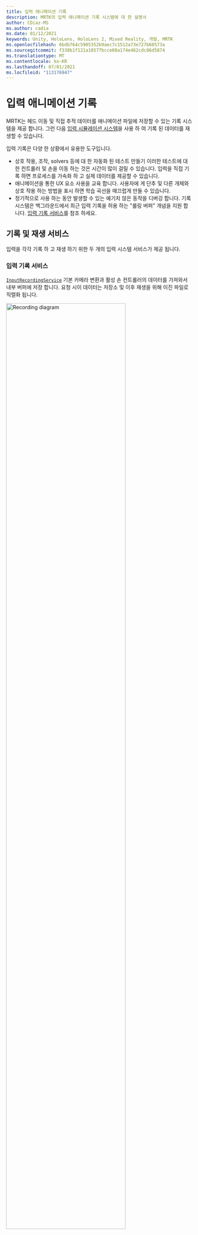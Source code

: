```yaml
---
title: 입력 애니메이션 기록
description: MRTK의 입력 애니메이션 기록 시스템에 대 한 설명서
author: CDiaz-MS
ms.author: cadia
ms.date: 01/12/2021
keywords: Unity, HoloLens, HoloLens 2, Mixed Reality, 개발, MRTK
ms.openlocfilehash: 6bdb764c5905352b9aec7c1512a73e727b60573a
ms.sourcegitcommit: f338b1f121a10577bcce08a174e462cdc86d5874
ms.translationtype: MT
ms.contentlocale: ko-KR
ms.lasthandoff: 07/01/2021
ms.locfileid: "113176947"
---
```

# <a name="input-animation-recording"></a>입력 애니메이션 기록

MRTK는 헤드 이동 및 직접 추적 데이터를 애니메이션 파일에 저장할 수 있는 기록 시스템을 제공 합니다. 그런 다음 [입력 시뮬레이션 시스템](input-simulation-service.md)을 사용 하 여 기록 된 데이터를 재생할 수 있습니다.

입력 기록은 다양 한 상황에서 유용한 도구입니다.

* 상호 작용, 조작, solvers 등에 대 한 자동화 된 테스트 만들기 이러한 테스트에 대 한 컨트롤러 및 손을 이동 하는 것은 시간이 많이 걸릴 수 있습니다. 입력을 직접 기록 하면 프로세스를 가속화 하 고 실제 데이터를 제공할 수 있습니다.
* 애니메이션을 통한 UX 요소 사용을 교육 합니다.
  사용자에 게 단추 및 다른 개체와 상호 작용 하는 방법을 표시 하면 학습 곡선을 매끄럽게 만들 수 있습니다.
* 정기적으로 사용 하는 동안 발생할 수 있는 예기치 않은 동작을 디버깅 합니다.
  기록 시스템은 백그라운드에서 최근 입력 기록을 허용 하는 "롤링 버퍼" 개념을 지원 합니다.
  [입력 기록 서비스](#input-recording-service)를 참조 하세요.

## <a name="recording-and-playback-services"></a>기록 및 재생 서비스

입력을 각각 기록 하 고 재생 하기 위한 두 개의 입력 시스템 서비스가 제공 됩니다.

### <a name="input-recording-service"></a>입력 기록 서비스

[`InputRecordingService`](xref:Microsoft.MixedReality.Toolkit.Input.InputRecordingService) 기본 카메라 변환과 활성 손 컨트롤러의 데이터를 가져와서 내부 버퍼에 저장 합니다. 요청 시이 데이터는 저장소 및 이후 재생을 위해 이진 파일로 직렬화 됩니다.

<a target="_blank" href="../images/input-simulation/MRTK_InputAnimation_RecordingDiagram.png">
  <img src="../images/input-simulation/MRTK_InputAnimation_RecordingDiagram.png" title="입력 애니메이션 기록" width="80%" alt="Recording diagram" class="center" />
</a>

입력 기록을 시작 하려면 함수를 호출 [`StartRecording`](xref:Microsoft.MixedReality.Toolkit.Input.IMixedRealityInputRecordingService.StartRecording) 합니다. [`StopRecording`](xref:Microsoft.MixedReality.Toolkit.Input.IMixedRealityInputRecordingService.StopRecording) 기록을 일시 중지 하 고, 지금까지 기록한 데이터는 삭제 하지 않습니다 [`DiscardRecordedInput`](xref:Microsoft.MixedReality.Toolkit.Input.IMixedRealityInputRecordingService.DiscardRecordedInput) . 필요한 경우를 사용 하 여이 작업을 수행 합니다.

기본적으로 기록 버퍼의 크기는 30 초로 제한 됩니다. 이렇게 하면 기록 서비스에서 너무 많은 데이터를 누적 하지 않고도 백그라운드에서 기록을 유지할 수 있으며 필요한 경우 최근 30 초를 절약할 수 있습니다. 속성을 사용 하 여 시간 간격을 변경 [`RecordingBufferTimeLimit`](xref:Microsoft.MixedReality.Toolkit.Input.IMixedRealityInputRecordingService.RecordingBufferTimeLimit) 하거나, 옵션을 사용 하 여 기록을 무제한으로 지정할 수 있습니다 [`UseBufferTimeLimit`](xref:Microsoft.MixedReality.Toolkit.Input.IMixedRealityInputRecordingService.UseBufferTimeLimit) .

기록 버퍼의 데이터는 [Saveinputanimation](xref:Microsoft.MixedReality.Toolkit.Input.IMixedRealityInputRecordingService.SaveInputAnimation*) 함수를 사용 하 여 이진 파일에 저장할 수 있습니다.

이진 파일 형식에 대 한 자세한 내용은 [입력 애니메이션 파일 형식 사양](input-animation-file-format.md)을 참조 하세요.

### <a name="input-playback-service"></a>입력 재생 서비스

[`InputPlaybackService`](xref:Microsoft.MixedReality.Toolkit.Input.InputPlaybackService) 입력 애니메이션 데이터를 사용 하 여 이진 파일을 읽은 다음 [InputSimulationService](xref:Microsoft.MixedReality.Toolkit.Input.InputSimulationService) 를 통해이 데이터를 적용 하 여 기록 된 움직임을 다시 만듭니다.

<a target="_blank" href="../images/input-simulation/MRTK_InputAnimation_PlaybackDiagram.png">
  <img src="../images/input-simulation/MRTK_InputAnimation_PlaybackDiagram.png" title="입력 애니메이션 재생" width="80%" alt="Play Back diagram" class="center" />
</a>

다시 입력 애니메이션 재생을 시작 하려면 [Loadinputanimation](xref:Microsoft.MixedReality.Toolkit.Input.IMixedRealityInputPlaybackService.LoadInputAnimation*) 함수를 사용 하 여 파일에서 로드 해야 합니다.

[재생](xref:Microsoft.MixedReality.Toolkit.Input.IMixedRealityInputPlaybackService.Play), [일시 중지](xref:Microsoft.MixedReality.Toolkit.Input.IMixedRealityInputPlaybackService.Play)또는 [중지](xref:Microsoft.MixedReality.Toolkit.Input.IMixedRealityInputPlaybackService.Stop) 를 호출 하 여 애니메이션 재생을 제어 합니다.

현재 애니메이션 시간은 [LocalTime](xref:Microsoft.MixedReality.Toolkit.Input.IMixedRealityInputPlaybackService.LocalTime) 속성을 사용 하 여 직접 제어할 수도 있습니다.

> [!WARNING]
> 타임 라인을 삭제 하 여 입력 애니메이션이 나 직접 설정을 반복 하거나 다시 설정 하면 [`LocalTime`](xref:Microsoft.MixedReality.Toolkit.Input.IMixedRealityInputPlaybackService.LocalTime) 장면을 조작할 때 예기치 않은 결과가 발생할 수 있습니다. 입력 이동만 기록 되며, 개체 이동, 스위치 전환 등의 추가 변경 내용은 다시 설정 되지 않습니다. 취소할 수 없는 변경 내용이 있으면 장면을 다시 로드 해야 합니다.

### <a name="editor-tools-for-recording-and-playing-input-animation"></a>입력 애니메이션을 기록 하 고 재생 하기 위한 편집기 도구

Unity 편집기에는 입력 애니메이션을 기록 하 고 검사 하는 데 사용할 수 있는 여러 도구가 있습니다. 이러한 도구는 _혼합 현실 Toolkit > 유틸리티 > 입력 시뮬레이션_ 메뉴에서 열 수 있는 [입력 시뮬레이션 도구 창](input-simulation-service.md#input-simulation-tools-window)에서 액세스할 수 있습니다.

> [!NOTE]
> 입력 기록 및 재생은 재생 모드 에서만 작동 합니다.

입력 기록 창에는 두 가지 모드가 있습니다.

* 재생 모드에서 입력 _기록을 기록한 후_ 애니메이션 파일에 저장 합니다.

  기록 단추를 설정/해제 하는 경우 [`InputRecordingService`](xref:Microsoft.MixedReality.Toolkit.Input.InputRecordingService) 입력을 기록할 수 있습니다.
  기록 단추를 해제할 때 파일 저장 선택이 표시 되 고 기록 된 입력 애니메이션이 선택한 대상에 저장 됩니다.

  이 모드에서 버퍼 시간 제한이 변경 될 수도 있습니다.

* 애니메이션 파일을 로드 한 다음 입력 시뮬레이션 시스템을 통해 입력을 다시 만드는 _재생_

  먼저이 모드에서 애니메이션을 로드 해야 합니다. 입력을 기록 모드로 기록한 후에는 결과 애니메이션이 자동으로 로드 됩니다. 또는 "로드" 단추를 클릭 하 여 기존 애니메이션 파일을 선택 합니다.

  왼쪽에서 오른쪽으로 시간 제어 단추는 다음과 같습니다.

  * 재생 시간을 애니메이션의 시작으로 _다시 설정_ 합니다.
  * 시간이 지남에 따라 애니메이션을 지속적으로 _재생_ 합니다.
  * _단계_ 1 회 단계를 진행 합니다.

  슬라이더는 애니메이션 타임 라인을 통해 삭제 하는 데에도 사용할 수 있습니다.

> [!WARNING]
> 입력 애니메이션을 반복 하거나 다시 설정 하거나 타임 라인을 삭제 하면 장면을 조작할 때 예기치 않은 결과가 발생할 수 있습니다. 입력 이동만 기록 되며, 개체 이동, 스위치 전환 등의 추가 변경 내용은 다시 설정 되지 않습니다. 취소할 수 없는 변경 내용이 있으면 장면을 다시 로드 해야 합니다.
